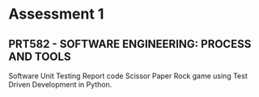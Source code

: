 # Assessment 1
## PRT582 - SOFTWARE ENGINEERING: PROCESS AND TOOLS 
Software Unit Testing Report code Scissor Paper Rock game using Test Driven Development in Python.
